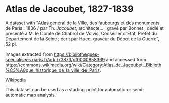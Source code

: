 # Atlas de Jacoubet, 1827-1839


A dataset with "Atlas général de la Ville, des faubourgs et des monuments de Paris : 1836 / par Th. *Jacoubet*, architecte... ; gravé par Bonnet ; dédié et présenté à M. le Comte de Chabrol de Volvic, Conseiller d'Etat, Préfet du Département de la Seine ; écrit par Hacq. graveur du Dépot de la Guerre", 52 pl.

Images extracted from https://bibliotheques-specialisees.paris.fr/ark:/73873/pf0000858369 and accessed from https://commons.wikimedia.org/wiki/Category:Atlas_de_Jacoubet,_Biblioth%C3%A8que_historique_de_la_ville_de_Paris.


[Wikipedia](https://fr.wikipedia.org/wiki/Atlas_de_Jacoubet)

This dataset can be used as a starting point for automatic or semi-automatic map analysis.
